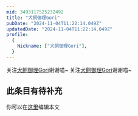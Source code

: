 ```yaml
---
mid: 3493117525232492
title: "犬飼御理Gori"
pubDate: "2024-11-04T11:22:14.049Z"
updatedDate: "2024-11-04T11:22:14.049Z"
profile:
  {
    Nickname: ["犬飼御理Gori"],
  }
---
```


关注[犬飼御理Gori](https://space.bilibili.com/3493117525232492)谢谢喵~ 关注[犬飼御理Gori](https://space.bilibili.com/3493117525232492)谢谢喵~

## 此条目有待补充
你可以在[这里](https://github.com/Yuhanawa/VTuber.ICU-Content/edit/master/v/犬飼御理Gori/index.md)编辑本文
